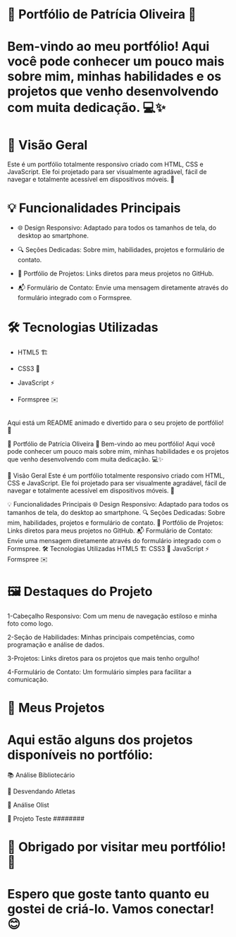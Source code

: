 


# 🚀 Portfólio de Patrícia Oliveira 🚀

# Bem-vindo ao meu portfólio! Aqui você pode conhecer um pouco mais sobre mim, minhas habilidades e os projetos que venho desenvolvendo com muita dedicação. 💻✨
##
# 🎨 Visão Geral
Este é um portfólio totalmente responsivo criado com HTML, CSS e JavaScript. Ele foi projetado para ser visualmente agradável, fácil de navegar e totalmente acessível em dispositivos móveis. 📱
##
# 💡 Funcionalidades Principais

* 🌐 Design Responsivo: Adaptado para todos os tamanhos de tela, do desktop ao smartphone.
  
* 🔍 Seções Dedicadas: Sobre mim, habilidades, projetos e formulário de contato.
  
* 📁 Portfólio de Projetos: Links diretos para meus projetos no GitHub.
  
* 📬 Formulário de Contato: Envie uma mensagem diretamente através do formulário integrado com o Formspree.
##
# 🛠️ Tecnologias Utilizadas
* HTML5 🏗️

* CSS3 🎨
  
* JavaScript ⚡
  
* Formspree ✉️
##

Aqui está um README animado e divertido para o seu projeto de portfólio! 🌟

🚀 Portfólio de Patrícia Oliveira 🚀
Bem-vindo ao meu portfólio! Aqui você pode conhecer um pouco mais sobre mim, minhas habilidades e os projetos que venho desenvolvendo com muita dedicação. 💻✨

🎨 Visão Geral
Este é um portfólio totalmente responsivo criado com HTML, CSS e JavaScript. Ele foi projetado para ser visualmente agradável, fácil de navegar e totalmente acessível em dispositivos móveis. 📱

💡 Funcionalidades Principais
🌐 Design Responsivo: Adaptado para todos os tamanhos de tela, do desktop ao smartphone.
🔍 Seções Dedicadas: Sobre mim, habilidades, projetos e formulário de contato.
📁 Portfólio de Projetos: Links diretos para meus projetos no GitHub.
📬 Formulário de Contato: Envie uma mensagem diretamente através do formulário integrado com o Formspree.
🛠️ Tecnologias Utilizadas
HTML5 🏗️
CSS3 🎨
JavaScript ⚡
Formspree ✉️
##
# 🖼️ Destaques do Projeto
1-Cabeçalho Responsivo: Com um menu de navegação estiloso e minha foto como logo.

2-Seção de Habilidades: Minhas principais competências, como programação e análise de dados.

3-Projetos: Links diretos para os projetos que mais tenho orgulho!

4-Formulário de Contato: Um formulário simples para facilitar a comunicação.
##
# 🌟 Meus Projetos

# Aqui estão alguns dos projetos disponíveis no portfólio:

📚 Análise Bibliotecário

🏅 Desvendando Atletas

🛒 Análise Olist

🚀 Projeto Teste
########

# 🎉 Obrigado por visitar meu portfólio! 🎉

# Espero que goste tanto quanto eu gostei de criá-lo. Vamos conectar! 😊






